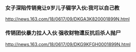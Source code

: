 ### 女子深陷传销竟让9岁儿子辍学入伙:我可以自己教
http://news.163.com/18/0617/09/DKGA3K820001899N.html
### 传销团伙暴力拉人入伙 强收财物遭反抗后杀人抛尸
http://news.163.com/18/0617/09/DKG9KFGH0001899N.html